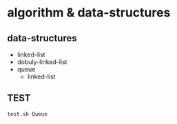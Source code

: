 # algorithm & data-structures

## data-structures
- linked-list
- dobuly-linked-list
- queue
  - linked-list 


## TEST
```
test.sh Queue
```
